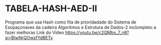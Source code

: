 # TABELA-HASH-AED-II
Programa que usa Hash como fila de prioridadade do Sistema de Esopaçonaves da cadeira Algoritmos e Estrutura de Dados-2
inclompleto a fazer melhoras
Link do Video
https://youtu.be/c2QMbs_7_n8?si=BIwNrQOwsfYdBETv
